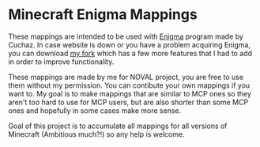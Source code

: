 # Minecraft Enigma Mappings
These mappings are intended to be used with [Enigma](https://www.cuchazinteractive.com/enigma/) program made by Cuchaz.
In case website is down or you have a problem acquiring Enigma, you can download [my fork](https://github.com/Caellian/Enigma/releases) which has a few more features that I had to add in order to improve functionality.

These mappings are made by me for NOVAL project, you are free to use them without my permission. You can contibute your own mappings if you want to. My goal is to make mappings that are similar to MCP ones so they aren't too hard to use for MCP users, but are also shorter than some MCP ones and hopefully in some cases make more sense.

Goal of this project is to accumulate all mappings for all versions of Minecraft (Ambitious much?!) so any help is welcome.
